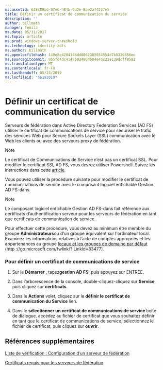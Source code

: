```yaml
---
ms.assetid: 638c89bd-87e6-484b-9d2e-8ae2a74227e5
title: Définir un certificat de communication du service
description: ''
author: billmath
manager: femila
ms.date: 05/31/2017
ms.topic: article
ms.prod: windows-server-threshold
ms.technology: identity-adfs
ms.author: billmath
ms.openlocfilehash: 140e8e4204148dd8862385054554d7b8336856ec
ms.sourcegitcommit: 0b5fd4dc4148b92480db04e4dc22e139dcff8582
ms.translationtype: MT
ms.contentlocale: fr-FR
ms.lasthandoff: 05/24/2019
ms.locfileid: "66192010"
---
```

# <a name="set-a-service-communications-certificate"></a>Définir un certificat de communication du service


Serveurs de fédération dans Active Directory Federation Services \(AD FS\) utiliser le certificat de communications de service pour sécuriser le trafic des services Web pour Secure Sockets Layer \(SSL\) communication avec le Web les clients ou avec des serveurs proxy de fédération.

> [!NOTE]  
> Le certificat de Communications de Service n’est pas un certificat SSL. Pour modifier le certificat SSL AD FS, vous devrez utiliser Powershell. Suivez les instructions dans cette [article](https://docs.microsoft.com/en-us/windows-server/identity/ad-fs/operations/manage-ssl-certificates-ad-fs-wap).


Vous pouvez utiliser la procédure suivante pour modifier le certificat de communications de service avec le composant logiciel enfichable Gestion AD FS\-dans.  

> [!NOTE]  
> Le composant logiciel enfichable Gestion AD FS\-dans fait référence aux certificats d’authentification serveur pour les serveurs de fédération en tant que certificats de communication de service.  

Pour effectuer cette procédure, vous devez au minimum être membre du groupe **Administrateurs**ou d'un groupe équivalent sur l'ordinateur local.  Examinez les informations relatives à l’aide de comptes appropriés et les appartenances au groupe [locaux et les groupes de domaine par défaut](https://go.microsoft.com/fwlink/?LinkId=83477) \(http :\/\/go.microsoft.com\/fwlink\/? LinkId\=83477\).   

### <a name="to-set-a-service-communications-certificate"></a>Pour définir un certificat de communications de service  

1.  Sur le **Démarrer** , tapez**gestion AD FS**, puis appuyez sur ENTRÉE.  

2.  Dans l’arborescence de la console, double-cliquez\-cliquez sur **Service**, puis cliquez sur **certificats**.  

3.  Dans le **Actions** volet, cliquez sur le **définir le certificat de communication du Service** lien.  

4.  Dans le **sélectionner un certificat de communications de service** boîte de dialogue, accédez au fichier de certificat que vous souhaitez définir en tant que le certificat de communications de service, sélectionnez le fichier de certificat, puis cliquez sur **ouvrir**.  

## <a name="additional-references"></a>Références supplémentaires  
[Liste de vérification : Configuration d’un serveur de fédération](Checklist--Setting-Up-a-Federation-Server.md)  

[Certificats requis pour les serveurs de fédération](https://technet.microsoft.com/library/dd807040.aspx)  
